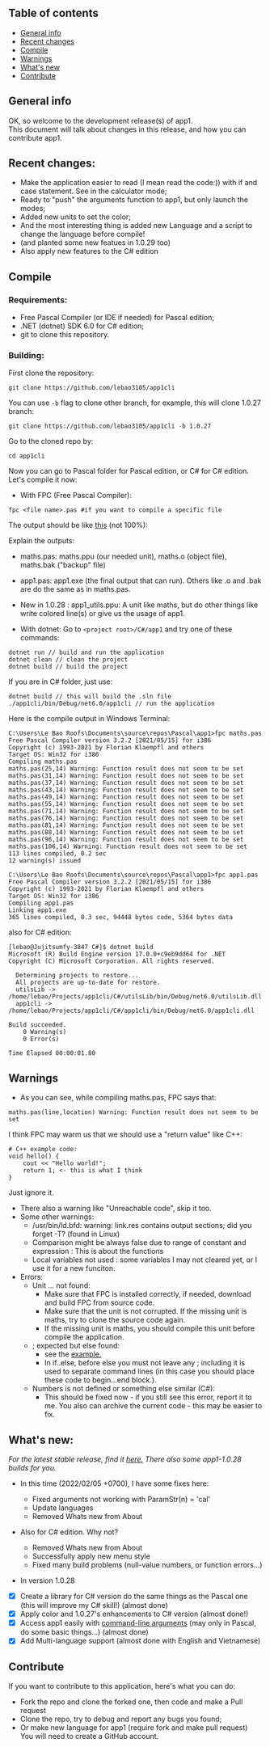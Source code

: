 ## Table of contents
* [General info](#general-info)
* [Recent changes](#recent-changes)
* [Compile](#compile)
* [Warnings](#warnings)
* [What's new](#whats-new)
* [Contribute](#contribute)

## General info
OK, so welcome to the development release(s) of app1.<br> 
This document will talk about changes in this release, and how you can contribute app1.
	
## Recent changes:
* Make the application easier to read (I mean read the code:)) with if and case statement. See in the calculator mode;
* Ready to "push" the arguments function to app1, but only launch the modes;
* Added new units to set the color;
* And the most interesting thing is added new Language and a script to change the language before compile!
* (and planted some new featues in 1.0.29 too)
* Also apply new features to the C# edition

## Compile

### Requirements:
* Free Pascal Compiler (or IDE if needed) for Pascal edition;
* .NET (dotnet) SDK 6.0 for C# edition;
* git to clone this repository.

### Building:
First clone the repository:
```
git clone https://github.com/lebao3105/app1cli 
```
You can use ```-b``` flag to clone other branch, for example, this will clone 1.0.27 branch:
```
git clone https://github.com/lebao3105/app1cli -b 1.0.27
```
Go to the cloned repo by:
```
cd app1cli
```
Now you can go to Pascal folder for Pascal edition, or C# for C# edition. Let's compile it now:
* With FPC (Free Pascal Compiler):
```
fpc <file name>.pas #if you want to compile a specific file
```
The output should be like [this](https://user-images.githubusercontent.com/77564176/142795151-55a35239-1232-4794-adde-f0f86c5780b4.png) (not 100%):


Explain the outputs:<br>
  * maths.pas: maths.ppu (our needed unit), maths.o (object file), maths.bak ("backup" file)<br>
  * app1.pas: app1.exe (the final output that can run). Others like .o and .bak are do the same as in maths.pas.<br>
  * New in 1.0.28 : app1_utils.ppu: A unit like maths, but do other things like write colored line(s) or give us the usage of app1.<br>

* With dotnet:
Go to ```<project root>/C#/app1``` and try one of these commands:
```
dotnet run // build and run the application
dotnet clean // clean the project
dotnet build // build the project
```  
If you are in C# folder, just use:
```
dotnet build // this will build the .sln file
./app1cli/bin/Debug/net6.0/app1cli // run the application
```
Here is the compile output in Windows Terminal:  
```
C:\Users\Le Bao Roofs\Documents\source\repos\Pascal\app1>fpc maths.pas
Free Pascal Compiler version 3.2.2 [2021/05/15] for i386
Copyright (c) 1993-2021 by Florian Klaempfl and others
Target OS: Win32 for i386
Compiling maths.pas
maths.pas(25,14) Warning: Function result does not seem to be set
maths.pas(31,14) Warning: Function result does not seem to be set
maths.pas(37,14) Warning: Function result does not seem to be set
maths.pas(43,14) Warning: Function result does not seem to be set
maths.pas(49,14) Warning: Function result does not seem to be set
maths.pas(55,14) Warning: Function result does not seem to be set
maths.pas(71,14) Warning: Function result does not seem to be set
maths.pas(76,14) Warning: Function result does not seem to be set
maths.pas(81,14) Warning: Function result does not seem to be set
maths.pas(88,14) Warning: Function result does not seem to be set
maths.pas(96,14) Warning: Function result does not seem to be set
maths.pas(106,14) Warning: Function result does not seem to be set
113 lines compiled, 0.2 sec
12 warning(s) issued

C:\Users\Le Bao Roofs\Documents\source\repos\Pascal\app1>fpc app1.pas
Free Pascal Compiler version 3.2.2 [2021/05/15] for i386
Copyright (c) 1993-2021 by Florian Klaempfl and others
Target OS: Win32 for i386
Compiling app1.pas
Linking app1.exe
365 lines compiled, 0.3 sec, 94448 bytes code, 5364 bytes data  
```
also for C# edition:
```
[lebao@Jujitsumfy-3847 C#]$ dotnet build
Microsoft (R) Build Engine version 17.0.0+c9eb9dd64 for .NET
Copyright (C) Microsoft Corporation. All rights reserved.

  Determining projects to restore...
  All projects are up-to-date for restore.
  utilsLib -> /home/lebao/Projects/app1cli/C#/utilsLib/bin/Debug/net6.0/utilsLib.dll
  app1cli -> /home/lebao/Projects/app1cli/C#/app1cli/bin/Debug/net6.0/app1cli.dll

Build succeeded.
    0 Warning(s)
    0 Error(s)

Time Elapsed 00:00:01.80
```
## Warnings 
* As you can see, while compiling maths.pas, FPC says that:
```
maths.pas(line,location) Warning: Function result does not seem to be set
```
I think FPC may warm us that we should use a "return value" like C++:
```
# C++ example code:
void hello() {
	cout << "Hello world!";
	return 1; <- this is what I think
}
```
Just ignore it.<br>
* There also a warning like "Unreachable code", skip it too.
* Some other warnings: 
  - /usr/bin/ld.bfd: warning: link.res contains output sections; did you forget -T? (found in Linux)
  - Comparison might be always false due to range of constant and expression : This is about the functions
  - Local variables not used : some variables I may not cleared yet, or I use it for a new funciton.
* Errors:
  - Unit ... not found: 
    - Make sure that FPC is installed correctly, if needed, download and build FPC from source code.
    - Make sure that the unit is not corrupted. If the missing unit is maths, try to clone the source code again.
    - If the missing unit is maths, you should compile this unit before compile the application.
  - ; expected but else found: <br>
    - see the [example.](https://user-images.githubusercontent.com/77564176/142801380-1e273b0c-54ea-4219-90a7-3077d3839f13.png)
    - In if..else, before else you must not leave any ; including it is used to separate command lines (in this case you should place these code to begin...end block.).  
  - Numbers is not defined or something else similar (C#):
    - This should be fixed now - if you still see this error, report it to me. You also can archive the current code - this may be easier to fix.    
      
## What's new:
*For the latest stable release, find it [here.](https://github.com/lebao3105/app1cli/releases/) There also some app1-1.0.28 builds for you.* <br>
* In this time (2022/02/05 +0700), I have some fixes here:
	* Fixed arguments not working with ParamStr(n) = 'cal'	
	* Update languages
	* Removed Whats new from About 

* Also for C# edition. Why not?
  * Removed Whats new from About
  * Successfully apply new menu style
  * Fixed many build problems (null-value numbers, or function errors...)

* In version 1.0.28
- [x] Create a library for C# version do the same things as the Pascal one (this will improve my C# skill!) (almost done)
- [x] Apply color and 1.0.27's enhancements to C# version (almost done!)
- [x] Access app1 easily with [command-line arguments](https://stackoverflow.com/questions/25891529/command-line-args-in-pascal) (may only in Pascal, do some basic things...) (almost done)<br>
- [x] Add Multi-language support (almost done with English and Vietnamese)

## Contribute
If you want to contribute to this application, here's what you can do:
* Fork the repo and clone the forked one, then code and make a Pull request 
* Clone the repo, try to debug and report any bugs you found;
* Or make new language for app1 (require fork and make pull request)<br>
You will need to create a GitHub account.
